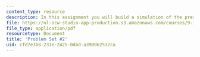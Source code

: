 ```yaml
---
content_type: resource
description: In this assignment you will build a simulation of the presynaptic terminal.
file: https://ol-ocw-studio-app-production.s3.amazonaws.com/courses/9-16-cellular-neurophysiology-spring-2002/cfd7e3b8231e24250dada390062537ca_problem_set_2.pdf
file_type: application/pdf
resourcetype: Document
title: 'Problem Set #2'
uid: cfd7e3b8-231e-2425-0dad-a390062537ca
---
```

